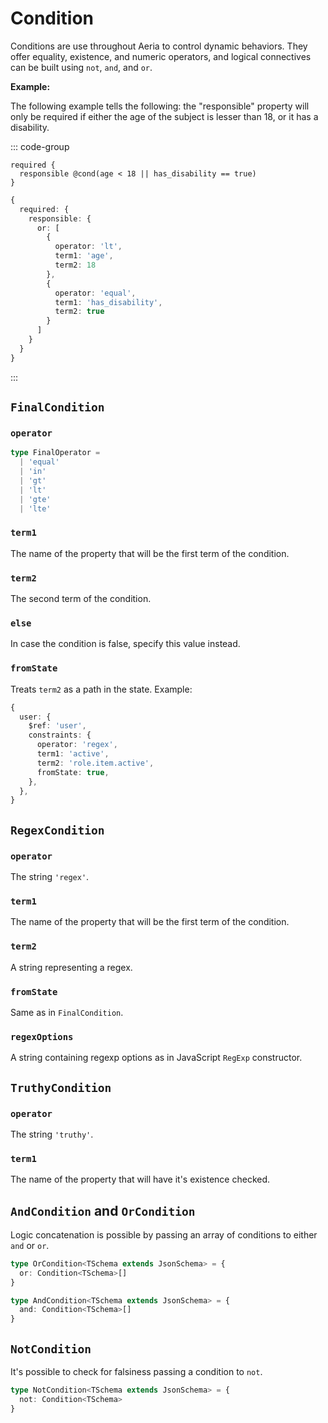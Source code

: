 # Condition

Conditions are use throughout Aeria to control dynamic behaviors.
They offer equality, existence, and numeric operators, and logical connectives can be built using `not`, `and`, and `or`.

**Example:**

The following example tells the following: the "responsible" property will only be required if either the age of the subject is lesser than 18, or it has a disability.

::: code-group

```aeria-properties [main.aeria]
required {
  responsible @cond(age < 18 || has_disability == true)
}
```

```typescript [description.ts]
{
  required: {
    responsible: {
      or: [
        {
          operator: 'lt',
          term1: 'age',
          term2: 18
        },
        {
          operator: 'equal',
          term1: 'has_disability',
          term2: true
        }
      ]
    }
  }
}
```

:::

## `FinalCondition`

### `operator` <Badge type="tip" text="FinalOperator" />

```typescript
type FinalOperator =
  | 'equal'
  | 'in'
  | 'gt'
  | 'lt'
  | 'gte'
  | 'lte'
```

### `term1` <Badge type="tip" text="PropertiesWithId<TSchema>" />

The name of the property that will be the first term of the condition.

### `term2` <Badge type="tip" text="any" />

The second term of the condition.

### `else` <Badge type="tip" text="any?" />

In case the condition is false, specify this value instead.

### `fromState` <Badge type="tip" text="boolean?" />

Treats `term2` as a path in the state. Example:

```typescript
{
  user: {
    $ref: 'user',
    constraints: {
      operator: 'regex',
      term1: 'active',
      term2: 'role.item.active',
      fromState: true,
    },
  },
}
```


## `RegexCondition`

### `operator` <Badge type="tip" text="'regex'" />

The string `'regex'`.

### `term1` <Badge type="tip" text="PropertiesWithId<TSchema>" />

The name of the property that will be the first term of the condition.

### `term2` <Badge type="tip" text="any" />

A string representing a regex.

### `fromState` <Badge type="tip" text="boolean?" />

Same as in `FinalCondition`.

### `regexOptions` <Badge type="tip" text="string?" />

A string containing regexp options as in JavaScript `RegExp` constructor.


## `TruthyCondition`

### `operator` <Badge type="tip" text="'truthy'" />

The string `'truthy'`.

### `term1` <Badge type="tip" text="PropertiesWithId<TSchema>" />

The name of the property that will have it's existence checked.


## `AndCondition` and `OrCondition`

Logic concatenation is possible by passing an array of conditions to either `and` or `or`.

```typescript
type OrCondition<TSchema extends JsonSchema> = {
  or: Condition<TSchema>[]
}

type AndCondition<TSchema extends JsonSchema> = {
  and: Condition<TSchema>[]
}
```

## `NotCondition`

It's possible to check for falsiness passing a condition to `not`.

```typescript
type NotCondition<TSchema extends JsonSchema> = {
  not: Condition<TSchema>
}
```
